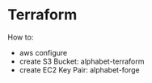 # Terraform

How to:

- aws configure
- create S3 Bucket: alphabet-terraform
- create EC2 Key Pair: alphabet-forge